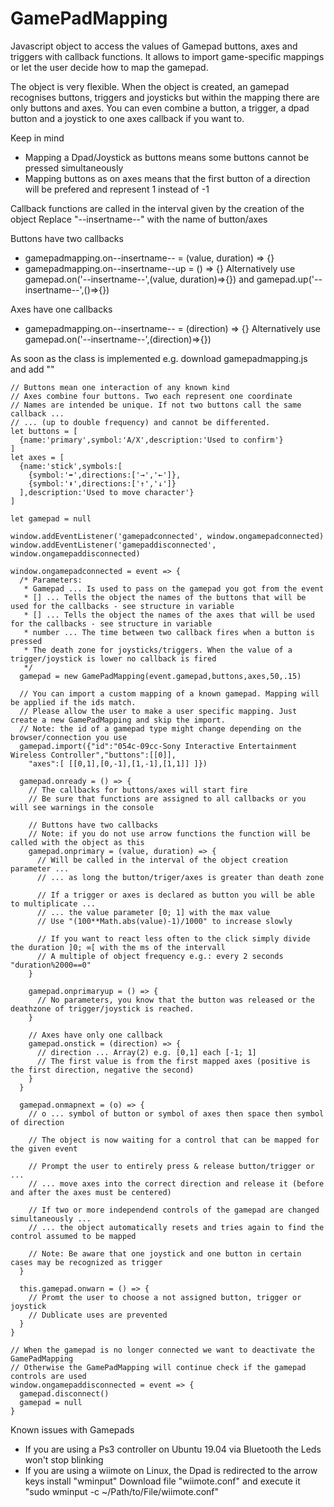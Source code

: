 # GamePadMapping
Javascript object to access the values of Gamepad buttons, axes and triggers with callback functions. It allows to import game-specific mappings or let the user decide how to map the gamepad.

The object is very flexible. When the object is created, an gamepad recognises buttons, triggers and joysticks but within the mapping there are only buttons and axes. You can even combine a button, a trigger, a dpad button and a joystick to one axes callback if you want to.

Keep in mind
 * Mapping a Dpad/Joystick as buttons means some buttons cannot be pressed simultaneously
 * Mapping buttons as on axes means that the first button of a direction will be prefered and represent 1 instead of -1

Callback functions are called in the interval given by the creation of the object
Replace "--insertname--" with the name of button/axes

Buttons have two callbacks
 * gamepadmapping.on--insertname-- = (value, duration) => {}
 * gamepadmapping.on--insertname--up = () => {}
Alternatively use gamepad.on('--insertname--',(value, duration)=>{}) and gamepad.up('--insertname--',()=>{})

Axes have one callbacks
 * gamepadmapping.on--insertname-- = (direction) => {}
Alternatively use gamepad.on('--insertname--',(direction)=>{})

As soon as the class is implemented e.g. download gamepadmapping.js and add "<script src="gamepadmapping.js"></script>"

    // Buttons mean one interaction of any known kind
    // Axes combine four buttons. Two each represent one coordinate
    // Names are intended be unique. If not two buttons call the same callback ...
    // ... (up to double frequency) and cannot be differented.
    let buttons = [
      {name:'primary',symbol:'A/X',description:'Used to confirm'}
    ]
    let axes = [
      {name:'stick',symbols:[
        {symbol:'⬌',directions:['→','←']},
        {symbol:'⬍',directions:['↑','↓']}
      ],description:'Used to move character'}
    ]
    
    let gamepad = null
    
    window.addEventListener('gamepadconnected', window.ongamepadconnected)
    window.addEventListener('gamepaddisconnected', window.ongamepaddisconnected)
    
    window.ongamepadconnected = event => {
      /* Parameters:
       * Gamepad ... Is used to pass on the gamepad you got from the event
       * [] ... Tells the object the names of the buttons that will be used for the callbacks - see structure in variable
       * [] ... Tells the object the names of the axes that will be used for the callbacks - see structure in variable
       * number ... The time between two callback fires when a button is pressed
       * The death zone for joysticks/triggers. When the value of a trigger/joystick is lower no callback is fired
       */
      gamepad = new GamePadMapping(event.gamepad,buttons,axes,50,.15)
      
      // You can import a custom mapping of a known gamepad. Mapping will be applied if the ids match.
      // Please allow the user to make a user specific mapping. Just create a new GamePadMapping and skip the import.
      // Note: the id of a gamepad type might change depending on the browser/connection you use
      gamepad.import({"id":"054c-09cc-Sony Interactive Entertainment Wireless Controller","buttons":[[0]],
        "axes":[ [[0,1],[0,-1],[1,-1],[1,1]] ]})
      
      gamepad.onready = () => {
        // The callbacks for buttons/axes will start fire
        // Be sure that functions are assigned to all callbacks or you will see warnings in the console
        
        // Buttons have two callbacks
        // Note: if you do not use arrow functions the function will be called with the object as this
        gamepad.onprimary = (value, duration) => {
          // Will be called in the interval of the object creation parameter ...
          // ... as long the button/triger/axes is greater than death zone
          
          // If a trigger or axes is declared as button you will be able to multiplicate ...
          // ... the value parameter [0; 1] with the max value
          // Use "(100**Math.abs(value)-1)/1000" to increase slowly
          
          // If you want to react less often to the click simply divide the duration ]0; ∞[ with the ms of the intervall
          // A multiple of object frequency e.g.: every 2 seconds "duration%2000==0"
        }
        
        gamepad.onprimaryup = () => {
          // No parameters, you know that the button was released or the deathzone of trigger/joystick is reached.
        }
        
        // Axes have only one callback
        gamepad.onstick = (direction) => {
          // direction ... Array(2) e.g. [0,1] each [-1; 1]
          // The first value is from the first mapped axes (positive is the first direction, negative the second)
        }
      }
      
      gamepad.onmapnext = (o) => {
        // o ... symbol of button or symbol of axes then space then symbol of direction
        
        // The object is now waiting for a control that can be mapped for the given event
        
        // Prompt the user to entirely press & release button/trigger or ...
        // ... move axes into the correct direction and release it (before and after the axes must be centered)
        
        // If two or more independend controls of the gamepad are changed simultaneously ...
        // ... the object automatically resets and tries again to find the control assumed to be mapped
        
        // Note: Be aware that one joystick and one button in certain cases may be recognized as trigger
      }
      
      this.gamepad.onwarn = () => {
        // Promt the user to choose a not assigned button, trigger or joystick
        // Dublicate uses are prevented
      }
    }
    
    // When the gamepad is no longer connected we want to deactivate the GamePadMapping
    // Otherwise the GamePadMapping will continue check if the gamepad controls are used
    window.ongamepaddisconnected = event => {
      gamepad.disconnect()
      gamepad = null
    }

Known issues with Gamepads
 * If you are using a Ps3 controller on Ubuntu 19.04 via Bluetooth the Leds won't stop blinking
 * If you are using a wiimote on Linux, the Dpad is redirected to the arrow keys install "wminput"
   Download file "wiimote.conf" and execute it "sudo wminput -c ~/Path/to/File/wiimote.conf"
 
